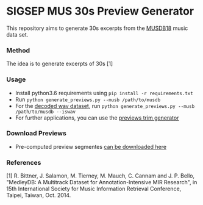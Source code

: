 # SIGSEP MUS 30s Preview Generator

This repository aims to generate 30s excerpts from the [MUSDB18](https://sigsep.github.io/musdb.html) music data set.

### Method

The idea is to generate excerpts of 30s [1]

### Usage

* Install python3.6 requirements using `pip install -r requirements.txt`
* Run `python generate_previews.py --musb /path/to/musdb`
* For the [decoded wav dataset](https://github.com/sigsep/sigsep-mus-io), run `python generate_previews.py --musb /path/to/musdb --iswav`
* For further applications, you can use the [previews trim generator](https://github.com/faroit/sisec-mus-trim)

### Download Previews

* Pre-computed preview segmentes [can be downloaded here](https://github.com/sigsep/sigsep-mus-previews/releases/download/v0.2/30s_previews.csv)

### References

[1] R. Bittner, J. Salamon, M. Tierney, M. Mauch, C. Cannam and J. P. Bello, "MedleyDB: A Multitrack Dataset for Annotation-Intensive MIR Research", in 15th International Society for Music Information Retrieval Conference, Taipei, Taiwan, Oct. 2014.
